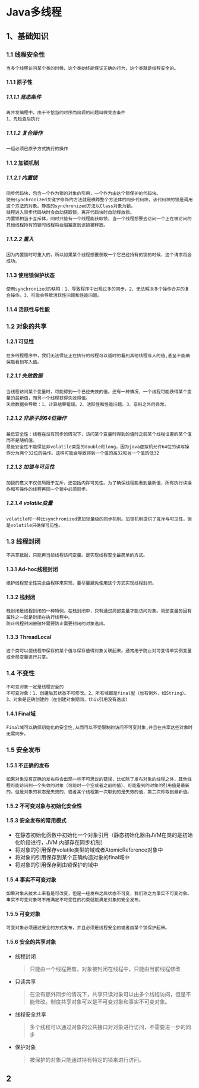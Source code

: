 # Java多线程
## 1、基础知识
### 1.1 线程安全性
    当多个线程访问某个类的时候，这个类始终能保证正确的行为，这个类就是线程安全的。
#### 1.1.1 原子性
##### 1.1.1.1 竞态条件
    再并发编程中，由于不恰当的时序而出现的问题叫做竞态条件
    1、先检查后执行
##### 1.1.1.2 复合操作
    一组必须已原子方式执行的操作
#### 1.1.2 加锁机制
##### 1.1.2.1 内置锁
    同步代码块，包含一个作为锁的对象的引用，一个作为由这个锁保护的代码块。
    使用synchronized关键字修饰的方法就是横跨整个方法体的同步代码块，该代码块的锁是调用这个方法的对象。静态的synchronized方法以Class对象为锁。
    线程进入同步代码块时会自动获取锁，离开代码块时自动释放锁。
    内置锁相当于互斥体，同时只能有一个线程能获取锁，当一个线程想要去访问一个正在被访问的其他线程持有的锁时线程将会阻塞直到该锁被释放。
##### 1.1.2.2 重入
    因为内置锁时可重入的，所以如果某个线程想要获取一个它已经持有的锁的时候，这个请求将会成功。
#### 1.1.3 使用锁保护状态
    使用synchronized的缺陷：1、导致程序中出现过多的同步。2、无法解决多个操作合并的复合操作。3、可能会导致活跃性问题和性能问题。
#### 1.1.4 活跃性与性能
### 1.2 对象的共享
#### 1.2.1 可见性
    在多线程程序中，我们无法保证正在执行的线程可以适时的看到其他线程写入的值,甚至不能确保能看到写入值。
##### 1.2.1.1 失效数据
    当线程访问某个变量时，可能得到一个已经失效的值。还有一种情况，一个线程可能获得某个变量的最新值，而另一个线程获得失效得值。
    失效数据会导致：1、计算结果错误。2、活跃性和性能问题。3、意料之外的异常。
##### 1.2.1.2 非原子的64位操作
    最低安全性：线程在没有同步的情况下，访问某个变量时得到的值时之前某个线程设置的某个值而不是随机值。
    最低安全性不能保证非volatile类型的double和long，因为java虚拟机允许64位的读写操作分为两个32位的操作。这样可能会导致得到一个值的高32和另一个值的低32
##### 1.2.1.3 加锁与可见性
    加锁的意义不仅仅局限于互斥，还包括内存可见性。为了确保线程能看到最新值，所有执行读操作和写操作的线程再同一个锁中必须同步。
##### 1.2.1.4 volatile变量
    volatile时一种比synchronized更加轻量级的同步机制。加锁机制提供了互斥与可见性，但是volatile只确保可见性。
### 1.3 线程封闭
    不共享数据，只能再当前线程访问变量。是实现线程安全最简单的方式。
#### 1.3.1 Ad-hoc线程封闭
    维护线程安全性完全由程序来实现，要尽量避免使用这个方式实现线程封闭。
#### 1.3.2 栈封闭
    栈封闭是线程封闭的一种特例，在栈封闭中，只有通过局部变量才能访问对象。局部变量的固有属性之一就是封闭在执行线程中。
    防止线程封闭被破坏需要防止需要封闭的对象逸出。
#### 1.3.3 ThreadLocal
    这个类可以使线程中保存的某个值与保存值得对象关联起来。通常用于防止对可变得单实例变量或全局变量进行共享。
### 1.4 不变性
    不可变对象一定是线程安全的
    不可变对象：1、创建后其状态不可修改。2、所有域都是final型（也有例外，如String）。3、对象是正确创建的（在创建对象期间，this引用没有逸出）
#### 1.4.1 Final域
    Final域可以确保初始化的安全性,从而可以不受限制的访问不可变对象,并且在共享这些对象时无需同步。
### 1.5 安全发布
#### 1.5.1 不正确的发布
    如果对象没有正确的发布将会出现一些不可思议的错误，比如除了发布对象的线程之外，其他线程可能访问到一个失效的对象（可能时一个空或者之前的值）、可能看到的对象的引用值是最新的，但是对象的状态是失效的、或者某个线程第一次取到的是失效的值，第二次却取到最新值。
#### 1.5.2 不可变对象与初始化安全性
#### 1.5.3 安全发布的常用模式
  - 在静态初始化函数中初始化一个对象引用（静态初始化器由JVM在类的是初始化阶段进行，JVM
  内部存在同步机制）
  - 将对象的引用保存volatile类型的域或者AtomicReference对象中
  - 将对象的引用保存到某个正确构造对象的final域中
  - 将对象的引用保存到由锁保护的域中
#### 1.5.4 事实不可变对象
    如果对象从技术上来看是可改变，但是一经发布之后状态不可变，我们称之为事实不可变对象。事实不可变对象可不用满足不可变性的约束就能满足对象的安全发布。
#### 1.5.5 可变对象
    可变对象必须通过安全的方式发布，并且必须是线程安全的或者由某个锁保护起来。
#### 1.5.6 安全的共享对象
  - 线程封闭
    > 只能由一个线程拥有，对象被封闭在线程中，只能由当前线程修改

  - 只读共享
    > 在没有额外同步的情况下，共享只读对象可以由多个线程访问，但是不能修改。制度共享对象可以是不可变对象和事实不可变对象。

  - 线程安全共享
    > 多个线程可以通过对象的公共接口对对象进行访问，不需要进一步的同步

  - 保护对象
    > 被保护的对象只能通过持有特定的锁来进行访问。

## 2
